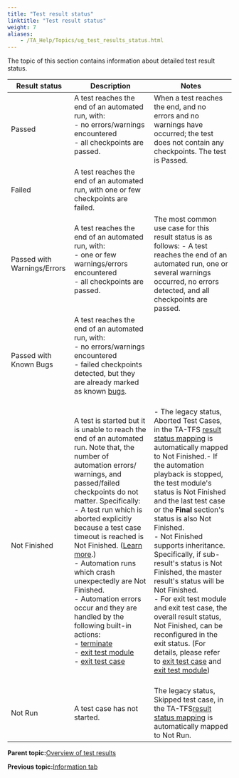 ```yaml
--- 
title: "Test result status"
linktitle: "Test result status"
weight: 7
aliases: 
    - /TA_Help/Topics/ug_test_results_status.html
---
```


The topic of this section contains information about detailed test result status.

|Result status|Description|Notes|
|-------------|-----------|-----|
|Passed|A test reaches the end of an automated run, with:<br>-   no errors/warnings encountered<br>-   all checkpoints are passed.<br><br>|When a test reaches the end, and no errors and no warnings have occurred; the test does not contain any checkpoints. The test is Passed.|
|Failed|A test reaches the end of an automated run, with one or few checkpoints are failed.<br>| |
|Passed with Warnings/Errors|A test reaches the end of an automated run, with:<br>-   one or few warnings/errors encountered<br>-   all checkpoints are passed.<br><br>|The most common use case for this result status is as follows: -   A test reaches the end of an automated run, one or several warnings occurred, no errors detected, and all checkpoints are passed.<br>|
|Passed with Known Bugs|A test reaches the end of an automated run, with:<br>-   no errors/warnings encountered<br>-   failed checkpoints detected, but they are already marked as known [bugs](Bugs.html).<br><br>| |
|Not Finished|A test is started but it is unable to reach the end of an automated run. Note that, the number of automation errors/ warnings, and passed/failed checkpoints do not matter. Specifically:<br>-   A test run which is aborted explicitly because a test case timeout is reached is Not Finished. \([Learn more](/TA_Automation/Topics/aut_stop_tests_after_timeout.html).\)<br>-   Automation runs which crash unexpectedly are Not Finished.<br>-   Automation errors occur and they are handled by the following built-in actions:<br>    -   [terminate](/TA_Automation/Topics/bia_terminate.html)<br>    -   [exit test module](/TA_Automation/Topics/bia_exit_test_module.html)<br>    -   [exit test case](/TA_Automation/Topics/bia_exit_test_case.html)<br><br>|-   The legacy status, Aborted Test Cases, in the TA-TFS [result status mapping](ug_MTM_mapping_result_table.html) is automatically mapped to Not Finished.-   If the automation playback is stopped, the test module's status is Not Finished and the last test case or the **Final** section's status is also Not Finished.<br>-   Not Finished supports inheritance. Specifically, if sub-result's status is Not Finished, the master result's status will be Not Finished.<br>-   For exit test module and exit test case, the overall result status, Not Finished, can be reconfigured in the exit status. \(For details, please refer to [exit test case](/TA_Automation/Topics/bia_exit_test_case.html) and [exit test module](/TA_Automation/Topics/bia_exit_test_module.html)\)<br><br>|
|Not Run|A test case has not started.|The legacy status, Skipped test case, in the TA-TFS[result status mapping](ug_MTM_mapping_result_table.html) is automatically mapped to Not Run.|

**Parent topic:**[Overview of test results](/TA_Help/Topics/ug_test_results_introduction.html)

**Previous topic:**[Information tab](/TA_Help/Topics/Test_result_information.html)

